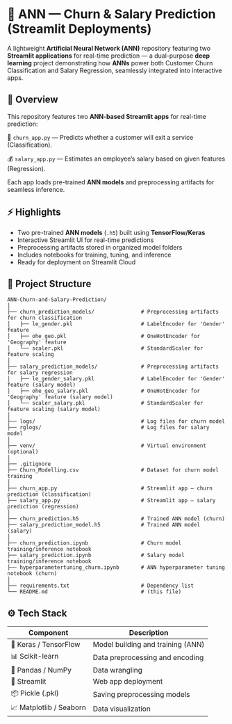 # 🧠 ANN — Churn & Salary Prediction (Streamlit Deployments)
A lightweight **Artificial Neural Network (ANN)** repository featuring two **Streamlit applications** for real-time prediction — a dual-purpose **deep learning** project demonstrating how **ANNs** power both Customer Churn Classification and Salary Regression, seamlessly integrated into interactive apps.

## 🚀 Overview
This repository features two **ANN-based Streamlit apps** for real-time prediction:

🎯 `churn_app.py` — Predicts whether a customer will exit a service (Classification).

💰 `salary_app.py` — Estimates an employee’s salary based on given features (Regression).

Each app loads pre-trained **ANN models** and preprocessing artifacts for seamless inference.

## ⚡ Highlights
* Two pre-trained **ANN models** (`.h5`) built using **TensorFlow/Keras**
* Interactive Streamlit UI for real-time predictions
* Preprocessing artifacts stored in organized model folders
* Includes notebooks for training, tuning, and inference
* Ready for deployment on Streamlit Cloud

## 🧩 Project Structure
```
ANN-Churn-and-Salary-Prediction/
│
├── churn_prediction_models/               # Preprocessing artifacts for churn classification
│   ├── le_gender.pkl                      # LabelEncoder for 'Gender' feature
│   ├── ohe_geo.pkl                        # OneHotEncoder for 'Geography' feature
│   └── scaler.pkl                         # StandardScaler for feature scaling
│
├── salary_prediction_models/              # Preprocessing artifacts for salary regression
│   ├── le_gender_salary.pkl               # LabelEncoder for 'Gender' feature (salary model)
│   ├── ohe_geo_salary.pkl                 # OneHotEncoder for 'Geography' feature (salary model)
│   └── scaler_salary.pkl                  # StandardScaler for feature scaling (salary model)
│
├── logs/                                  # Log files for churn model
├── rglogs/                                # Log files for salary model
│
├── venv/                                  # Virtual environment (optional)
│
├── .gitignore
├── Churn_Modelling.csv                    # Dataset for churn model training
│
├── churn_app.py                           # Streamlit app — churn prediction (classification)
├── salary_app.py                          # Streamlit app — salary prediction (regression)
│
├── churn_prediction.h5                    # Trained ANN model (churn)
├── salary_prediction_model.h5             # Trained ANN model (salary)
│
├── churn_prediction.ipynb                 # Churn model training/inference notebook
├── salary_prediction.ipynb                # Salary model training/inference notebook
├── hyperparametertuning_churn.ipynb       # ANN hyperparameter tuning notebook (churn)
│
├── requirements.txt                       # Dependency list
└── README.md                              # (this file)
```

## ⚙️ Tech Stack

| Component                            |            Description |
|-----------|------------|
| 🧠 Keras / TensorFlow                |            Model building and training (ANN) |
| 📊 Scikit-learn                      |            Data preprocessing and encoding |
| 🥣 Pandas / NumPy                    |            Data wrangling |
| 🎨 Streamlit                         |            Web app deployment |
| 📦 Pickle (.pkl)                     |            Saving preprocessing models |
| 📈 Matplotlib / Seaborn              |            Data visualization |









